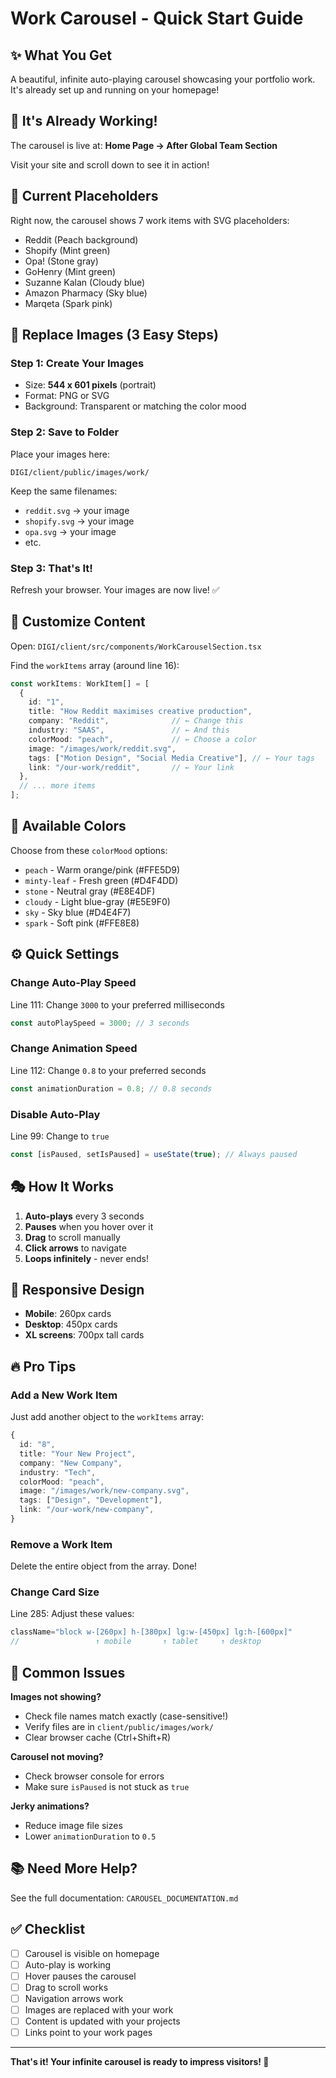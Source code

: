 # Work Carousel - Quick Start Guide

## ✨ What You Get

A beautiful, infinite auto-playing carousel showcasing your portfolio work. It's already set up and running on your homepage!

## 🚀 It's Already Working!

The carousel is live at: **Home Page → After Global Team Section**

Visit your site and scroll down to see it in action!

## 📸 Current Placeholders

Right now, the carousel shows 7 work items with SVG placeholders:
- Reddit (Peach background)
- Shopify (Mint green)
- Opa! (Stone gray)
- GoHenry (Mint green)
- Suzanne Kalan (Cloudy blue)
- Amazon Pharmacy (Sky blue)
- Marqeta (Spark pink)

## 🎯 Replace Images (3 Easy Steps)

### Step 1: Create Your Images
- Size: **544 x 601 pixels** (portrait)
- Format: PNG or SVG
- Background: Transparent or matching the color mood

### Step 2: Save to Folder
Place your images here:
```
DIGI/client/public/images/work/
```

Keep the same filenames:
- `reddit.svg` → your image
- `shopify.svg` → your image
- `opa.svg` → your image
- etc.

### Step 3: That's It!
Refresh your browser. Your images are now live! ✅

## 🎨 Customize Content

Open: `DIGI/client/src/components/WorkCarouselSection.tsx`

Find the `workItems` array (around line 16):

```typescript
const workItems: WorkItem[] = [
  {
    id: "1",
    title: "How Reddit maximises creative production",
    company: "Reddit",              // ← Change this
    industry: "SAAS",               // ← And this
    colorMood: "peach",             // ← Choose a color
    image: "/images/work/reddit.svg",
    tags: ["Motion Design", "Social Media Creative"], // ← Your tags
    link: "/our-work/reddit",       // ← Your link
  },
  // ... more items
];
```

## 🎨 Available Colors

Choose from these `colorMood` options:
- `peach` - Warm orange/pink (#FFE5D9)
- `minty-leaf` - Fresh green (#D4F4DD)
- `stone` - Neutral gray (#E8E4DF)
- `cloudy` - Light blue-gray (#E5E9F0)
- `sky` - Sky blue (#D4E4F7)
- `spark` - Soft pink (#FFE8E8)

## ⚙️ Quick Settings

### Change Auto-Play Speed
Line 111: Change `3000` to your preferred milliseconds
```typescript
const autoPlaySpeed = 3000; // 3 seconds
```

### Change Animation Speed
Line 112: Change `0.8` to your preferred seconds
```typescript
const animationDuration = 0.8; // 0.8 seconds
```

### Disable Auto-Play
Line 99: Change to `true`
```typescript
const [isPaused, setIsPaused] = useState(true); // Always paused
```

## 🎭 How It Works

1. **Auto-plays** every 3 seconds
2. **Pauses** when you hover over it
3. **Drag** to scroll manually
4. **Click arrows** to navigate
5. **Loops infinitely** - never ends!

## 📱 Responsive Design

- **Mobile**: 260px cards
- **Desktop**: 450px cards
- **XL screens**: 700px tall cards

## 🔥 Pro Tips

### Add a New Work Item
Just add another object to the `workItems` array:
```typescript
{
  id: "8",
  title: "Your New Project",
  company: "New Company",
  industry: "Tech",
  colorMood: "peach",
  image: "/images/work/new-company.svg",
  tags: ["Design", "Development"],
  link: "/our-work/new-company",
}
```

### Remove a Work Item
Delete the entire object from the array. Done!

### Change Card Size
Line 285: Adjust these values:
```typescript
className="block w-[260px] h-[380px] lg:w-[450px] lg:h-[600px]"
//                 ↑ mobile       ↑ tablet     ↑ desktop
```

## 🐛 Common Issues

**Images not showing?**
- Check file names match exactly (case-sensitive!)
- Verify files are in `client/public/images/work/`
- Clear browser cache (Ctrl+Shift+R)

**Carousel not moving?**
- Check browser console for errors
- Make sure `isPaused` is not stuck as `true`

**Jerky animations?**
- Reduce image file sizes
- Lower `animationDuration` to `0.5`

## 📚 Need More Help?

See the full documentation: `CAROUSEL_DOCUMENTATION.md`

## ✅ Checklist

- [ ] Carousel is visible on homepage
- [ ] Auto-play is working
- [ ] Hover pauses the carousel
- [ ] Drag to scroll works
- [ ] Navigation arrows work
- [ ] Images are replaced with your work
- [ ] Content is updated with your projects
- [ ] Links point to your work pages

---

**That's it! Your infinite carousel is ready to impress visitors! 🎉**
